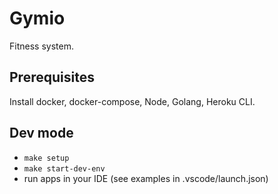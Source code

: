 # Gymio

Fitness system.

## Prerequisites

Install docker, docker-compose, Node, Golang, Heroku CLI.

## Dev mode

* `make setup`
* `make start-dev-env`
* run apps in your IDE (see examples in .vscode/launch.json)
